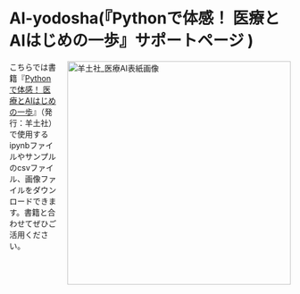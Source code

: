 # AI-yodosha(『Pythonで体感！ 医療とAIはじめの一歩』サポートページ )

<div style="display: flex; align-items: flex-start;">
  <div style="flex: 1; margin-right: 20px;">
    こちらでは書籍『<a href="https://www.yodosha.co.jp/yodobook/book/9784758124188/index.html">Pythonで体感！ 医療とAIはじめの一歩</a>』（発行：羊土社）で使用するipynbファイルやサンプルのcsvファイル、画像ファイルをダウンロードできます。書籍と合わせてぜひご活用ください。
  </div>
  <div>
    <img src="https://github.com/user-attachments/assets/dea3d2ec-13b6-4b4d-b5cd-43da867dc12f" alt="羊土社_医療AI表紙画像" width="400">
  </div>
</div>
